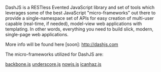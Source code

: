 
DashJS is a RESTless Evented JavaScript library and set of tools which leverages some of the best JavaScript "micro-frameworks" out there to provide a single-namespace set of APIs for easy creation of multi-user capable (real-time, if needed), model-view web applications with templating. In other words, everything you need to build slick, modern, single-page web applications.

More info will be found here [soon]: http://dashjs.com

The micro-frameworks utilized for DashJS are:

[backbone.js](http://documentcloud.github.com/backbone/)
[underscore.js](http://documentcloud.github.com/underscore/)
[nowjs.js](http://nowjs.com/)
[icanhaz.js](http://icanhazjs.com/)

